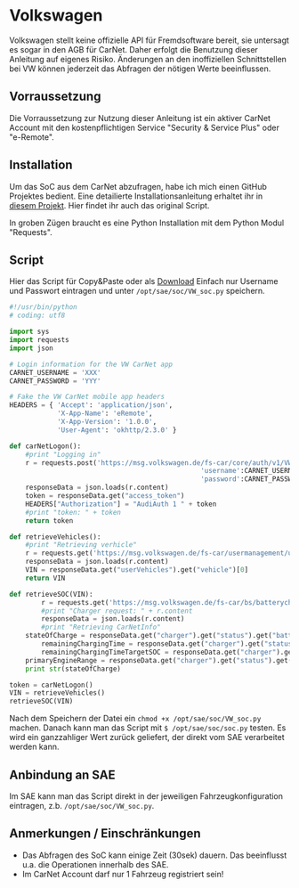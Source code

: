 # Volkswagen

Volkswagen stellt keine offizielle API für Fremdsoftware bereit, sie untersagt es sogar in den AGB für CarNet. Daher erfolgt die Benutzung dieser Anleitung auf eigenes Risiko. 
Änderungen an den inoffiziellen Schnittstellen bei VW können jederzeit das Abfragen der nötigen Werte beeinflussen.

## Vorraussetzung

Die Vorraussetzung zur Nutzung dieser Anleitung ist ein aktiver CarNet Account mit den kostenpflichtigen Service "Security & Service Plus" oder "e-Remote".

## Installation

Um das SoC aus dem CarNet abzufragen, habe ich mich einen GitHub Projektes bedient. Eine detailierte Installationsanleitung erhaltet ihr in [diesem Projekt](https://github.com/wez3/volkswagen-carnet-client). Hier findet ihr auch das original Script.

In groben Zügen braucht es eine Python Installation mit dem Python Modul "Requests".

## Script

Hier das Script für Copy&Paste oder als [Download](VW_soc.py)
Einfach nur Username und Passwort eintragen und unter `/opt/sae/soc/VW_soc.py` speichern.

```python
#!/usr/bin/python
# coding: utf8

import sys
import requests
import json

# Login information for the VW CarNet app
CARNET_USERNAME = 'XXX'
CARNET_PASSWORD = 'YYY'

# Fake the VW CarNet mobile app headers
HEADERS = { 'Accept': 'application/json',
			'X-App-Name': 'eRemote',
			'X-App-Version': '1.0.0',
			'User-Agent': 'okhttp/2.3.0' }

def carNetLogon():
	#print "Logging in"
	r = requests.post('https://msg.volkswagen.de/fs-car/core/auth/v1/VW/DE/token', data = {'grant_type':'password',
												'username':CARNET_USERNAME,
												'password':CARNET_PASSWORD}, headers=HEADERS)
	responseData = json.loads(r.content)
	token = responseData.get("access_token")
	HEADERS["Authorization"] = "AudiAuth 1 " + token
	#print "token: " + token
	return token

def retrieveVehicles():
	#print "Retrieving verhicle"
	r = requests.get('https://msg.volkswagen.de/fs-car/usermanagement/users/v1/VW/DE/vehicles', headers=HEADERS)
	responseData = json.loads(r.content)
	VIN = responseData.get("userVehicles").get("vehicle")[0]
	return VIN

def retrieveSOC(VIN):
        r = requests.get('https://msg.volkswagen.de/fs-car/bs/batterycharge/v1/VW/DE/vehicles/' + VIN + '/charger', headers=HEADERS)
        #print "Charger request: " + r.content
        responseData = json.loads(r.content)
        #print "Retrieving CarNetInfo"
	stateOfCharge = responseData.get("charger").get("status").get("batteryStatusData").get("stateOfCharge").get("content")
        remainingChargingTime = responseData.get("charger").get("status").get("batteryStatusData").get("remainingChargingTime").get("content")
        remainingChargingTimeTargetSOC = responseData.get("charger").get("status").get("batteryStatusData").get("remainingChargingTimeTargetSOC").get("content")
	primaryEngineRange = responseData.get("charger").get("status").get("cruisingRangeStatusData").get("primaryEngineRange").get("content")
	print str(stateOfCharge) 

token = carNetLogon()
VIN = retrieveVehicles()
retrieveSOC(VIN)
``` 

Nach dem Speichern der Datei ein `chmod +x /opt/sae/soc/VW_soc.py` machen. Danach kann man das Script mit `$ /opt/sae/soc/soc.py` testen.
Es wird ein ganzzahliger Wert zurück geliefert, der direkt vom SAE verarbeitet werden kann.

## Anbindung an SAE

Im SAE kann man das Script direkt in der jeweiligen Fahrzeugkonfiguration eintragen, z.b. `/opt/sae/soc/VW_soc.py`.

## Anmerkungen / Einschränkungen

- Das Abfragen des SoC kann einige Zeit (30sek) dauern. Das beeinflusst u.a. die Operationen innerhalb des SAE.
- Im CarNet Account darf nur 1 Fahrzeug registriert sein!

